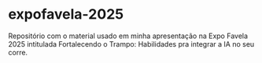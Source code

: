 # expofavela-2025
Repositório com o material usado em minha apresentação na Expo Favela 2025 intitulada Fortalecendo o Trampo: Habilidades pra integrar a IA no seu corre.
